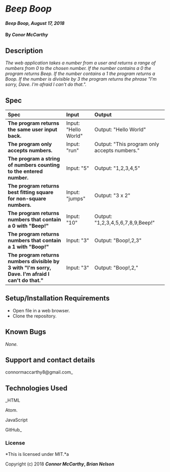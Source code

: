 # _Beep Boop_

#### _Beep Boop, August 17, 2018_

#### By _**Conor McCarthy**_

## Description

_The web application takes a number from a user and returns a range of numbers from 0 to the chosen number. If the number contains a 0 the program returns Beep. If the number contains a 1 the program returns a Boop. If the number is divisible by 3 the program returns the phrase "I'm sorry, Dave. I'm afraid I can't do that."._

## Spec

| Spec | Input | Output |
| :-------------     | :------------- | :------------- |
| **The program returns the same user input back.** | Input: "Hello World" | Output: "Hello World" |
| **The program only accepts numbers.** | Input: "run" | Output: "This program only accepts numbers." |
| **The program a string of numbers counting to the entered number.** | Input: "5" | Output: "1,2,3,4,5" |
| **The program returns best fitting square for non-square numbers.** | Input: "jumps" | Output: "3 x 2" |
| **The program returns numbers that contain a 0 with "Beep!"** | Input: "10" | Output: "1,2,3,4,5,6,7,8,9,Beep!" |
| **The program returns numbers that contain a 1 with "Boop!"** | Input: "3" | Output: "Boop!,2,3" |
| **The program returns numbers divisible by 3 with "I'm sorry, Dave. I'm afraid I can't do that."** | Input: "3" | Output: "Boop!,2,"|


## Setup/Installation Requirements

* Open file in a web browser.
* Clone the repository.
## Known Bugs

_None._

## Support and contact details

connormaccarthy8@gmail.com_

## Technologies Used

_HTML

Atom.

JavaScript

GitHub_

### License

*This is licensed under MIT.*a

Copyright (c) 2018 **_Connor McCarthy_, _Brian Nelson_**
